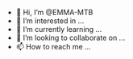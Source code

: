- 👋 Hi, I’m @EMMA-MTB
- 👀 I’m interested in ...
- 🌱 I’m currently learning ...
- 💞️ I’m looking to collaborate on ...
- 📫 How to reach me ...

<!---
EMMA-MTB/EMMA-MTB is a ✨ special ✨ repository because its `README.md` (this file) appears on your GitHub profile.
You can click the Preview link to take a look at your changes.
--->
